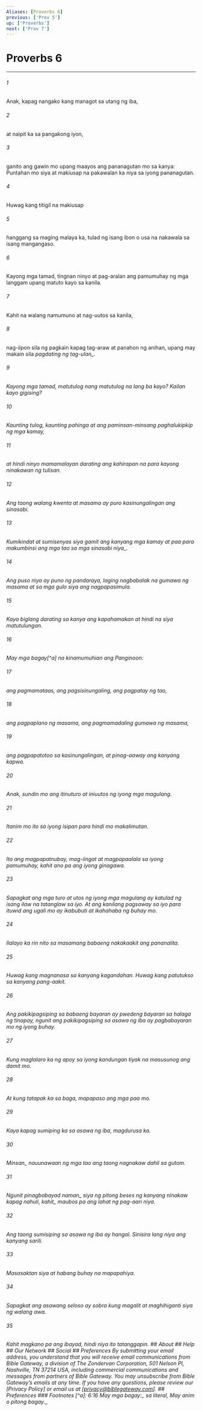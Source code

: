 ```yaml
---
Aliases: [Proverbs 6]
previous: ['Prov 5']
up: ['Proverbs']
next: ['Prov 7']
---
```

# Proverbs 6

***






















###### 1 










Anak, kapag nangako kang managot sa utang ng iba, 





















###### 2 










at naipit ka sa pangakong iyon, 





















###### 3 










ganito ang gawin mo upang maayos ang pananagutan mo sa kanya: Puntahan mo siya at makiusap na pakawalan ka niya sa iyong pananagutan. 





















###### 4 










Huwag kang titigil na makiusap 





















###### 5 










hanggang sa maging malaya ka, tulad ng isang ibon o usa na nakawala sa isang mangangaso. 





















###### 6 










Kayong mga tamad, tingnan ninyo at pag-aralan ang pamumuhay ng mga langgam upang matuto kayo sa kanila. 





















###### 7 










Kahit na walang namumuno at nag-uutos sa kanila, 





















###### 8 










nag-iipon sila ng pagkain kapag tag-araw at panahon ng anihan, upang may makain sila <i class="trans-change">pagdating ng tag-ulan_. 





















###### 9 










Kayong mga tamad, matutulog nang matutulog na lang ba kayo? Kailan kayo gigising? 





















###### 10 










Kaunting tulog, kaunting pahinga at ang paminsan-minsang paghalukipkip ng mga kamay, 





















###### 11 










at hindi ninyo mamamalayan darating ang kahirapan na para kayong ninakawan ng tulisan. 





















###### 12 










Ang taong walang kwenta at masama ay puro kasinungalingan ang sinasabi. 





















###### 13 










Kumikindat at sumisenyas siya gamit ang kanyang mga kamay at paa <i class="trans-change">para makumbinsi ang mga tao sa mga sinasabi niya_. 





















###### 14 










Ang puso niya ay puno ng pandaraya, laging nagbabalak na gumawa ng masama at sa mga gulo siya ang nagpapasimula. 





















###### 15 










Kaya biglang darating sa kanya ang kapahamakan at hindi na siya matutulungan. 





















###### 16 










May mga bagay[^a] na kinamumuhian ang Panginoon: 





















###### 17 










ang pagmamataas, ang pagsisinungaling, ang pagpatay ng tao, 





















###### 18 










ang pagpaplano ng masama, ang pagmamadaling gumawa ng masama, 





















###### 19 










ang pagpapatotoo sa kasinungalingan, at pinag-aaway ang kanyang kapwa. 





















###### 20 










Anak, sundin mo ang itinuturo at iniuutos ng iyong mga magulang. 





















###### 21 










Itanim mo ito sa iyong isipan para hindi mo makalimutan. 





















###### 22 










Ito ang magpapatnubay, mag-iingat at magpapaalala sa iyong pamumuhay, kahit ano pa ang iyong ginagawa. 





















###### 23 










Sapagkat ang mga turo at utos ng iyong mga magulang ay katulad ng isang ilaw na tatanglaw sa iyo. At ang kanilang pagsaway sa iyo para ituwid ang ugali mo ay ikabubuti at ikahahaba ng buhay mo. 





















###### 24 










Ilalayo ka rin nito sa masamang babaeng nakakaakit ang pananalita. 





















###### 25 










Huwag kang magnanasa sa kanyang kagandahan. Huwag kang patutukso sa kanyang pang-aakit. 





















###### 26 










Ang pakikipagsiping sa babaeng bayaran ay pwedeng bayaran sa halaga ng tinapay, ngunit ang pakikipagsiping sa asawa ng iba ay pagbabayaran mo ng iyong buhay. 





















###### 27 










Kung maglalaro ka ng apoy sa iyong kandungan tiyak na masusunog ang damit mo. 





















###### 28 










At kung tatapak ka sa baga, mapapaso ang mga paa mo. 





















###### 29 










Kaya kapag sumiping ka sa asawa ng iba, magdurusa ka. 





















###### 30 










<i class="trans-change">Minsan_ nauunawaan ng mga tao ang taong nagnakaw dahil sa gutom. 





















###### 31 










Ngunit pinagbabayad <i class="trans-change">naman_ siya ng pitong beses ng kanyang ninakaw kapag nahuli, <i class="trans-change">kahit_ maubos pa ang lahat ng pag-aari niya. 





















###### 32 










Ang taong sumisiping sa asawa ng iba ay hangal. Sinisira lang niya ang kanyang sarili. 





















###### 33 










Masasaktan siya at habang buhay na mapapahiya. 





















###### 34 










Sapagkat ang asawang seloso ay sobra kung magalit at maghihiganti siya ng walang awa. 





















###### 35 










Kahit magkano pa ang ibayad, hindi niya ito tatanggapin. ## About ## Help ## Our Network ## Social ## Preferences By submitting your email address, you understand that you will receive email communications from Bible Gateway, a division of The Zondervan Corporation, 501 Nelson Pl, Nashville, TN 37214 USA, including commercial communications and messages from partners of Bible Gateway. You may unsubscribe from Bible Gateway&rsquo;s emails at any time. If you have any questions, please review our [Privacy Policy] or email us at [privacy@biblegateway.com]. ## Preferences ### Footnotes [^a]: 6:16 _May mga bagay_<i class="alternate">:_ sa literal, <i class="alternate">May anim o pitong bagay._
